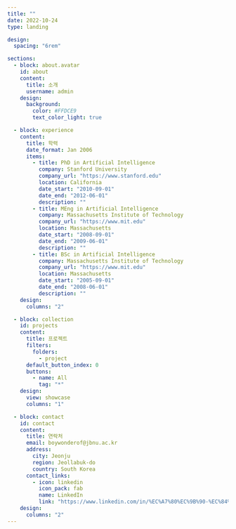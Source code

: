 ```yaml
---
title: ""
date: 2022-10-24
type: landing

design:
  spacing: "6rem"

sections:
  - block: about.avatar
    id: about
    content:
      title: 소개
      username: admin
    design:
      background:
        color: #FFDCE9
        text_color_light: true

  - block: experience
    content:
      title: 학력
      date_format: Jan 2006
      items:
        - title: PhD in Artificial Intelligence
          company: Stanford University
          company_url: "https://www.stanford.edu"
          location: California
          date_start: "2010-09-01"
          date_end: "2012-06-01"
          description: ""
        - title: MEng in Artificial Intelligence
          company: Massachusetts Institute of Technology
          company_url: "https://www.mit.edu"
          location: Massachusetts
          date_start: "2008-09-01"
          date_end: "2009-06-01"
          description: ""
        - title: BSc in Artificial Intelligence
          company: Massachusetts Institute of Technology
          company_url: "https://www.mit.edu"
          location: Massachusetts
          date_start: "2005-09-01"
          date_end: "2008-06-01"
          description: ""
    design:
      columns: "2"

  - block: collection
    id: projects
    content:
      title: 프로젝트
      filters:
        folders:
          - project
      default_button_index: 0
      buttons:
        - name: All
          tag: "*"
    design:
      view: showcase
      columns: "1"

  - block: contact
    id: contact
    content:
      title: 연락처
      email: boywonderof@jbnu.ac.kr
      address:
        city: Jeonju
        region: Jeollabuk-do
        country: South Korea
      contact_links:
        - icon: linkedin
          icon_pack: fab
          name: LinkedIn
          link: "https://www.linkedin.com/in/%EC%A7%80%EC%9B%90-%EC%84%A0-467467366/"
    design:
      columns: "2"
---
```

